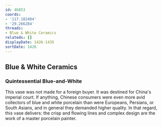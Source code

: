 ```yaml
---
id: 46853
coords:
- '117.182404'
- '29.266284'
threads:
- Blue & White Ceramics
relateds: []
displayDate: 1426-1435
sortDate: 1426
---
```


## Blue & White Ceramics

### Quintessential Blue-and-White

This vase was not made for a foreign buyer. It was destined for China's imperial court. If anything, Chinese consumers were even more avid collectors of blue and white porcelain than were Europeans, Persians, or South Asians, and in general they demanded higher quality. In that regard, this vase delivers: the crisp and flowing lines and complex design are the work of a master porcelain painter.
